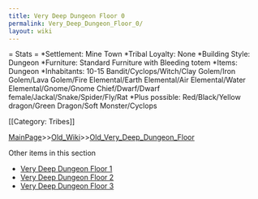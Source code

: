 ```yaml
---
title: Very Deep Dungeon Floor 0
permalink: Very_Deep_Dungeon_Floor_0/
layout: wiki
---
```

= Stats =
*Settlement: Mine Town
*Tribal Loyalty: None
*Building Style: Dungeon
*Furniture: Standard Furniture with Bleeding totem
*Items:  Dungeon 
*Inhabitants: 10-15 Bandit/Cyclops/Witch/Clay Golem/Iron Golem/Lava Golem/Fire Elemental/Earth Elemental/Air Elemental/Water Elemental/Gnome/Gnome Chief/Dwarf/Dwarf female/Jackal/Snake/Spider/Fly/Rat
*Plus possible: Red/Black/Yellow dragon/Green Dragon/Soft Monster/Cyclops   

[[Category: Tribes]]

[MainPage](/keeperrl_wiki/ "wikilink")>>[Old_Wiki](/keeperrl_wiki/Old_Wiki "wikilink")>>[Old_Very_Deep_Dungeon_Floor](/keeperrl_wiki/Old_Very_Deep_Dungeon_Floor "wikilink")

Other items in this section
-    [Very Deep Dungeon Floor 1](/keeperrl_wiki/Very_Deep_Dungeon_Floor_1 "wikilink")
-    [Very Deep Dungeon Floor 2](/keeperrl_wiki/Very_Deep_Dungeon_Floor_2 "wikilink")
-    [Very Deep Dungeon Floor 3](/keeperrl_wiki/Very_Deep_Dungeon_Floor_3 "wikilink")
